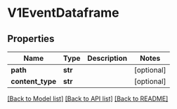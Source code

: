 # V1EventDataframe

## Properties
Name | Type | Description | Notes
------------ | ------------- | ------------- | -------------
**path** | **str** |  | [optional] 
**content_type** | **str** |  | [optional] 

[[Back to Model list]](../README.md#documentation-for-models) [[Back to API list]](../README.md#documentation-for-api-endpoints) [[Back to README]](../README.md)


